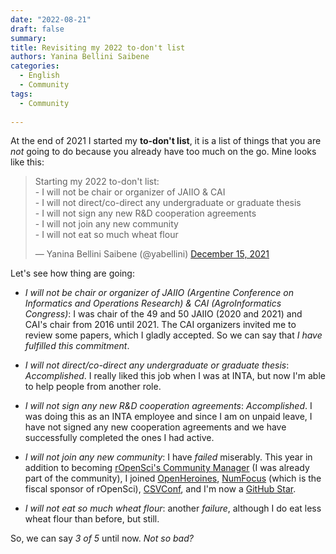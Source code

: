 ```yaml
---
date: "2022-08-21"
draft: false
summary: 
title: Revisiting my 2022 to-don't list
authors: Yanina Bellini Saibene
categories:
  - English
  - Community
tags: 
  - Community
  
---
```


At the end of 2021 I started my **to-don't list**, it is a list of things that you are _not_ going to do because you already have too much on the go.  Mine looks like this:


<blockquote class="twitter-tweet"><p lang="en" dir="ltr">Starting my 2022 to-don&#39;t list:<br>- I will not be chair or organizer of JAIIO &amp; CAI<br>- I will not direct/co-direct any undergraduate or graduate thesis<br>- I will not sign any new R&amp;D cooperation agreements<br>- I will not join any new community<br>- I will not eat so much wheat flour</p>&mdash; Yanina Bellini Saibene (@yabellini) <a href="https://twitter.com/yabellini/status/1471099682948530185?ref_src=twsrc%5Etfw">December 15, 2021</a></blockquote> <script async src="https://platform.twitter.com/widgets.js" charset="utf-8"></script> 

Let's see how thing are going: 

- *I will not be chair or organizer of JAIIO (Argentine Conference on Informatics and Operations Research) & CAI (AgroInformatics Congress)*: I was chair of the 49 and 50 JAIIO (2020 and 2021) and CAI's chair from 2016 until 2021. The CAI organizers invited me to review some papers, which I gladly accepted. So we can say that *I have fulfilled this commitment*.

- *I will not direct/co-direct any undergraduate or graduate thesis*: _Accomplished_. I really liked this job when I was at INTA, but now I'm able to help people from another role.  

- *I will not sign any new R&D cooperation agreements*: _Accomplished_. I was doing this as an INTA employee and since I am on unpaid leave, I have not signed any new cooperation agreements and we have successfully completed the ones I had active.

- *I will not join any new community*: I have _failed_ miserably.  This year in addition to becoming [rOpenSci's Community Manager](https://ropensci.org/blog/2022/06/21/introducing-yanina/) (I was already part of the community), I joined [OpenHeroines](https://openheroines.org/), [NumFocus](https://numfocus.org/) (which is the fiscal sponsor of rOpenSci), [CSVConf](https://csvconf.com/), and I'm now a [GitHub Star](https://stars.github.com/profiles/?country=Argentina). 

- *I will not eat so much wheat flour*: another _failure_, although I do eat less wheat flour than before, but still.

So, we can say _3 of 5_ until now. _Not so bad?_

